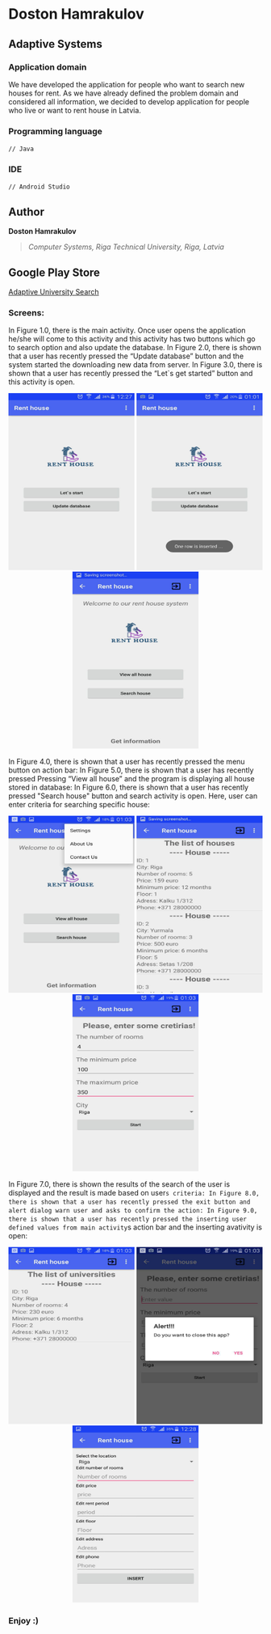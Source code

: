 # Doston Hamrakulov

## Adaptive Systems
### Application domain  
We have developed the application for people who want to search new houses for rent. As we have already defined the problem domain and considered all information, we decided to develop application for people who live or want to rent house in Latvia.



### Programming language
```[java]
// Java 
```

### IDE
```[androidstudio]
// Android Studio
```

## Author
**Doston Hamrakulov**
>*Computer Systems, Riga Technical University, Riga, Latvia*

## Google Play Store

<a href="https://play.google.com/store/apps/details?id=com.idoston.adaptivesystem&hl=en">Adaptive University Search</a>


### Screens:



In Figure 1.0, there is the main activity. Once user opens the application he/she will come to this activity and this activity has two buttons which go to search option and also update the database.
In Figure 2.0, there is shown that a user has recently pressed the “Update database” button and the system started the downloading new data from server.
In Figure 3.0, there is shown that a user has recently pressed the “Let`s get started” button and this activity is open.

<p align="center">
	<img width="250px" height="350px" src="https://github.com/dostonhamrakulov/Rent-House-Adaptive-App/blob/master/images/images_1.jpg" />
	<img width="250px" height="350px" src="https://github.com/dostonhamrakulov/Rent-House-Adaptive-App/blob/master/images/images_2.jpg" />
	<img width="250px" height="350px" src="https://github.com/dostonhamrakulov/Rent-House-Adaptive-App/blob/master/images/images_3.jpg" />
</p>

In Figure 4.0, there is shown that a user has recently pressed the menu button on action bar:
In Figure 5.0, there is shown that a user has recently pressed Pressing “View all house” and the program is displaying all house stored in database:
In Figure 6.0, there is shown that a user has recently pressed "Search house" button and search activity is open. Here, user can enter criteria for searching specific house:

<p align="center">
	<img width="250px" height="350px" src="https://github.com/dostonhamrakulov/Rent-House-Adaptive-App/blob/master/images/images_4.jpg" />
	<img width="250px" height="350px" src="https://github.com/dostonhamrakulov/Rent-House-Adaptive-App/blob/master/images/images_6.jpg" />
	<img width="250px" height="350px" src="https://github.com/dostonhamrakulov/Rent-House-Adaptive-App/blob/master/images/images_7.jpg" />
</p>

In Figure 7.0, there is shown the results of the search of the user is displayed and the result is made based on user`s criteria:
In Figure 8.0, there is shown that a user has recently pressed the exit button and alert dialog warn user and asks to confirm the action:
In Figure 9.0, there is shown that a user has recently pressed the inserting user defined values from main activity`s action bar and the inserting avativity is open:

<p align="center">
	<img width="250px" height="350px" src="https://github.com/dostonhamrakulov/Rent-House-Adaptive-App/blob/master/images/images_8.jpg" />
	<img width="250px" height="350px" src="https://github.com/dostonhamrakulov/Rent-House-Adaptive-App/blob/master/images/images_9.jpg" />
	<img width="250px" height="350px" src="https://github.com/dostonhamrakulov/Rent-House-Adaptive-App/blob/master/images/images_10.jpg" />
</p>

### Enjoy :)